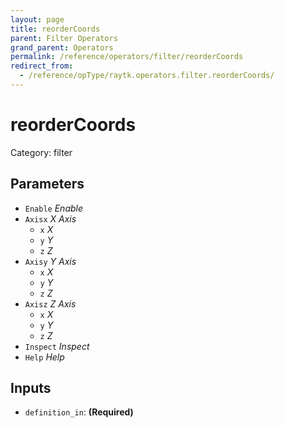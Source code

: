```yaml
---
layout: page
title: reorderCoords
parent: Filter Operators
grand_parent: Operators
permalink: /reference/operators/filter/reorderCoords
redirect_from:
  - /reference/opType/raytk.operators.filter.reorderCoords/
---
```


# reorderCoords

Category: filter



## Parameters

* `Enable` *Enable*
* `Axisx` *X Axis*
  * `x` *X*
  * `y` *Y*
  * `z` *Z*
* `Axisy` *Y Axis*
  * `x` *X*
  * `y` *Y*
  * `z` *Z*
* `Axisz` *Z Axis*
  * `x` *X*
  * `y` *Y*
  * `z` *Z*
* `Inspect` *Inspect*
* `Help` *Help*

## Inputs

* `definition_in`:  **(Required)**
